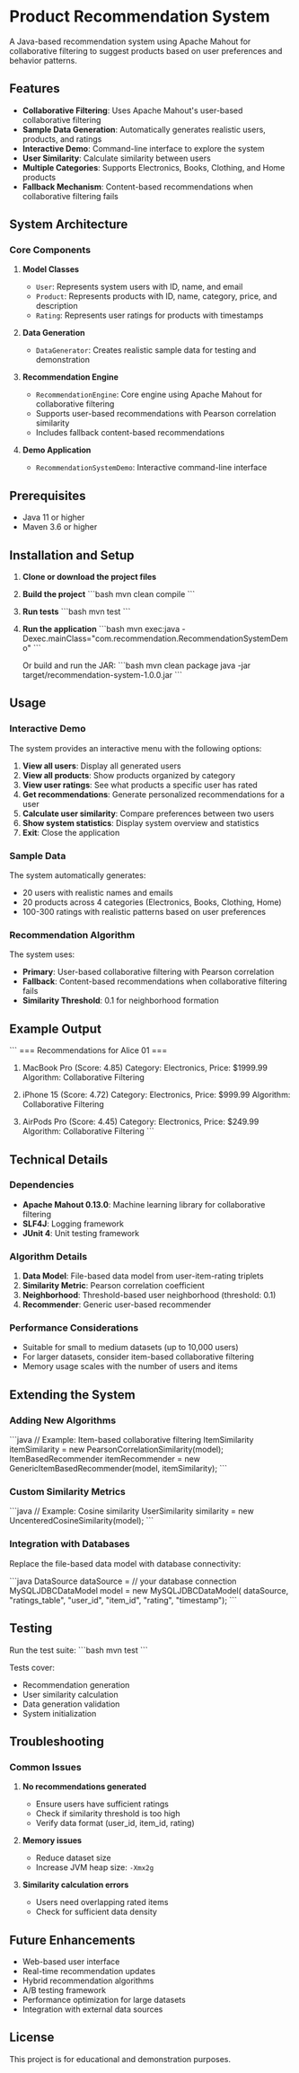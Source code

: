 # Product Recommendation System

A Java-based recommendation system using Apache Mahout for collaborative filtering to suggest products based on user preferences and behavior patterns.

## Features

- **Collaborative Filtering**: Uses Apache Mahout's user-based collaborative filtering
- **Sample Data Generation**: Automatically generates realistic users, products, and ratings
- **Interactive Demo**: Command-line interface to explore the system
- **User Similarity**: Calculate similarity between users
- **Multiple Categories**: Supports Electronics, Books, Clothing, and Home products
- **Fallback Mechanism**: Content-based recommendations when collaborative filtering fails

## System Architecture

### Core Components

1. **Model Classes**
   - `User`: Represents system users with ID, name, and email
   - `Product`: Represents products with ID, name, category, price, and description
   - `Rating`: Represents user ratings for products with timestamps

2. **Data Generation**
   - `DataGenerator`: Creates realistic sample data for testing and demonstration

3. **Recommendation Engine**
   - `RecommendationEngine`: Core engine using Apache Mahout for collaborative filtering
   - Supports user-based recommendations with Pearson correlation similarity
   - Includes fallback content-based recommendations

4. **Demo Application**
   - `RecommendationSystemDemo`: Interactive command-line interface

## Prerequisites

- Java 11 or higher
- Maven 3.6 or higher

## Installation and Setup

1. **Clone or download the project files**

2. **Build the project**
   \`\`\`bash
   mvn clean compile
   \`\`\`

3. **Run tests**
   \`\`\`bash
   mvn test
   \`\`\`

4. **Run the application**
   \`\`\`bash
   mvn exec:java -Dexec.mainClass="com.recommendation.RecommendationSystemDemo"
   \`\`\`

   Or build and run the JAR:
   \`\`\`bash
   mvn clean package
   java -jar target/recommendation-system-1.0.0.jar
   \`\`\`

## Usage

### Interactive Demo

The system provides an interactive menu with the following options:

1. **View all users**: Display all generated users
2. **View all products**: Show products organized by category
3. **View user ratings**: See what products a specific user has rated
4. **Get recommendations**: Generate personalized recommendations for a user
5. **Calculate user similarity**: Compare preferences between two users
6. **Show system statistics**: Display system overview and statistics
7. **Exit**: Close the application

### Sample Data

The system automatically generates:
- 20 users with realistic names and emails
- 20 products across 4 categories (Electronics, Books, Clothing, Home)
- 100-300 ratings with realistic patterns based on user preferences

### Recommendation Algorithm

The system uses:
- **Primary**: User-based collaborative filtering with Pearson correlation
- **Fallback**: Content-based recommendations when collaborative filtering fails
- **Similarity Threshold**: 0.1 for neighborhood formation

## Example Output

\`\`\`
=== Recommendations for Alice 01 ===
1. MacBook Pro (Score: 4.85)
   Category: Electronics, Price: $1999.99
   Algorithm: Collaborative Filtering

2. iPhone 15 (Score: 4.72)
   Category: Electronics, Price: $999.99
   Algorithm: Collaborative Filtering

3. AirPods Pro (Score: 4.45)
   Category: Electronics, Price: $249.99
   Algorithm: Collaborative Filtering
\`\`\`

## Technical Details

### Dependencies

- **Apache Mahout 0.13.0**: Machine learning library for collaborative filtering
- **SLF4J**: Logging framework
- **JUnit 4**: Unit testing framework

### Algorithm Details

1. **Data Model**: File-based data model from user-item-rating triplets
2. **Similarity Metric**: Pearson correlation coefficient
3. **Neighborhood**: Threshold-based user neighborhood (threshold: 0.1)
4. **Recommender**: Generic user-based recommender

### Performance Considerations

- Suitable for small to medium datasets (up to 10,000 users)
- For larger datasets, consider item-based collaborative filtering
- Memory usage scales with the number of users and items

## Extending the System

### Adding New Algorithms

\`\`\`java
// Example: Item-based collaborative filtering
ItemSimilarity itemSimilarity = new PearsonCorrelationSimilarity(model);
ItemBasedRecommender itemRecommender = new GenericItemBasedRecommender(model, itemSimilarity);
\`\`\`

### Custom Similarity Metrics

\`\`\`java
// Example: Cosine similarity
UserSimilarity similarity = new UncenteredCosineSimilarity(model);
\`\`\`

### Integration with Databases

Replace the file-based data model with database connectivity:

\`\`\`java
DataSource dataSource = // your database connection
MySQLJDBCDataModel model = new MySQLJDBCDataModel(
    dataSource, "ratings_table", "user_id", "item_id", "rating", "timestamp");
\`\`\`

## Testing

Run the test suite:
\`\`\`bash
mvn test
\`\`\`

Tests cover:
- Recommendation generation
- User similarity calculation
- Data generation validation
- System initialization

## Troubleshooting

### Common Issues

1. **No recommendations generated**
   - Ensure users have sufficient ratings
   - Check if similarity threshold is too high
   - Verify data format (user_id, item_id, rating)

2. **Memory issues**
   - Reduce dataset size
   - Increase JVM heap size: `-Xmx2g`

3. **Similarity calculation errors**
   - Users need overlapping rated items
   - Check for sufficient data density

## Future Enhancements

- Web-based user interface
- Real-time recommendation updates
- Hybrid recommendation algorithms
- A/B testing framework
- Performance optimization for large datasets
- Integration with external data sources

## License

This project is for educational and demonstration purposes.
